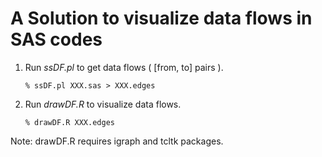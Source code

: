 # A Solution to visualize data flows in SAS codes

1. Run *ssDF.pl* to get data flows ( [from, to] pairs ).

    ```% ssDF.pl XXX.sas > XXX.edges```


2. Run _drawDF.R_ to visualize data flows.

   ```% drawDF.R XXX.edges```

Note: drawDF.R requires igraph and tcltk packages.
